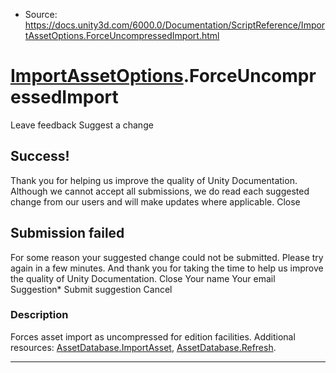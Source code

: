 * Source: https://docs.unity3d.com/6000.0/Documentation/ScriptReference/ImportAssetOptions.ForceUncompressedImport.html

#  [ImportAssetOptions](https://docs.unity3d.com/6000.0/Documentation/ScriptReference/ImportAssetOptions.html).ForceUncompressedImport
Leave feedback
Suggest a change
## Success!
Thank you for helping us improve the quality of Unity Documentation. Although we cannot accept all submissions, we do read each suggested change from our users and will make updates where applicable.
Close
## Submission failed
For some reason your suggested change could not be submitted. Please <a>try again</a> in a few minutes. And thank you for taking the time to help us improve the quality of Unity Documentation.
Close
Your name Your email Suggestion* Submit suggestion
Cancel
### Description
Forces asset import as uncompressed for edition facilities.
Additional resources: [AssetDatabase.ImportAsset](https://docs.unity3d.com/6000.0/Documentation/ScriptReference/AssetDatabase.ImportAsset.html), [AssetDatabase.Refresh](https://docs.unity3d.com/6000.0/Documentation/ScriptReference/AssetDatabase.Refresh.html).
* * *
